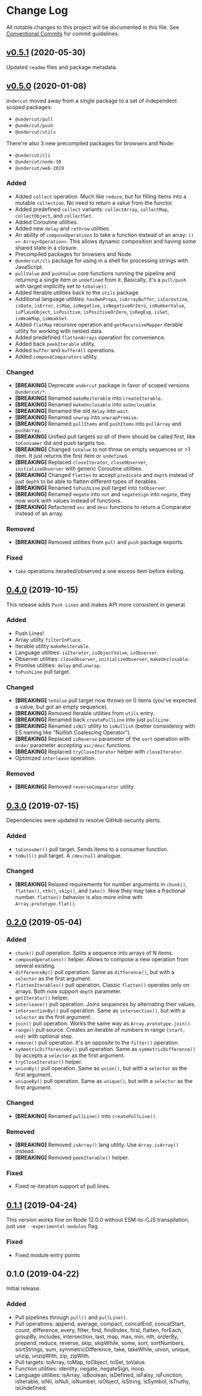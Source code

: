 # Change Log

All notable changes to this project will be documented in this file.
See [Conventional Commits](https://conventionalcommits.org) for commit guidelines.

## [v0.5.1](https://github.com/the-spyke/undercut/compare/v0.5.0...v0.5.1) (2020-05-30)

Updated `readme` files and package metadata.

## [v0.5.0](https://github.com/the-spyke/undercut/compare/v0.4.0...v0.5.0) (2020-01-08)

`Undercut` moved away from a single package to a set of independent scoped packages:

* `@undercut/pull`
* `@undercut/push`
* `@undercut/utils`

There're also 3 new precompiled packages for browsers and Node:

* `@undercut/cli`
* `@undercut/node-10`
* `@undercut/web-2019`

### Added

* Added `collect` operation. Much like `reduce`, but for filling items into a mutable `collection`. No need to return a value from the functor.
* Added predefined `collect` variants: `collectArray`, `collectMap`, `collectObject`, and `collectSet`.
* Added Coroutine utilities.
* Added new `delay` and `rethrow` utilities.
* An ability of `composeOperations` to take a function instead of an array: `() => Array<Operation>`. This allows dynamic composition and having some shared state in a closure.
* Precompiled packages for browsers and Node.
* `@undercut/cli` package for using in a shell for processing strings with JavaScript.
* `pullValue` and `pushValue` core functions running the pipeline and returning a single item or `undefined` from it. Basically, it's a `pull/push` with target implicitly set to `toValue()`.
* Added Iterable utilities back to the `utils` package.
* Additional language utilities: `hasOwnProps`, `isArrayBuffer`, `isCoroutine`, `isDate`, `isError`, `isMap`, `isNegative`, `isNegativeOrZero`, `isNumberValue`, `isPlainObject`, `isPositive`, `isPositiveOrZero`, `isRegExp`, `isSet`, `isWeakMap`, `isWeakSet`.
* Added `flatMap` recursive operation and `getRecursiveMapper` iterable utility for working with nested data.
* Added predefined `flattenArrays` operation for convenience.
* Added back `peekIterable` utility.
* Added `buffer` and `bufferAll` operations.
* Added `composeComparators` utility.

### Changed

* **[BREAKING]** Deprecate `undercut` package in favor of scoped versions `@undercut/*`.
* **[BREAKING]** Renamed `makeReiterable` into `createIterable`.
* **[BREAKING]** Renamed `makeUnclosable` into `asUnclosable`.
* **[BREAKING]** Renamed the old `delay` into `wait`.
* **[BREAKING]** Renamed `unwrap` into `unwrapPromise`.
* **[BREAKING]** Renamed `pullItems` and `pushItems` into `pullArray` and `pushArray`.
* **[BREAKING]** Unified pull targets so all of them should be called first, like `toConsumer` did and push targets too.
* **[BREAKING]** Changed `toValue` to not throw on empty sequences or >1 item. It just returns the first item or `undefined`.
* **[BREAKING]** Replaced `closeIterator`, `closeObserver`, `initializeObserver` with generic Coroutine utilities.
* **[BREAKING]** Changed `flatten` to accept `predicate` and `depth` instead of just `depth` to be able to flatten different types of iterables.
* **[BREAKING]** Renamed `toPushLine` pull target into `toObserver`.
* **[BREAKING]** Renamed `negate` into `not` and `negateSign` into `negate`, they now work with values instead of functions.
* **[BREAKING]** Refactored `asc` and `desc` functions to return a Comparator instead of an array.

### Removed

* **[BREAKING]** Removed utilities from `pull` and `push` package exports.

### Fixed

* `take` operations iteraited/observed a one excess item before exiting.

## [0.4.0](https://github.com/the-spyke/undercut/compare/v0.3.0...v0.4.0) (2019-10-15)

This release adds `Push Lines` and makes API more consistent in general.

### Added

* Push Lines!
* Array utility `filterInPlace`.
* Iterable utility `makeReiterable`.
* Language utilities: `isIterator`, `isObjectValue`, `isObserver`.
* Observer utilities: `closeObserver`, `initializeObserver`, `makeUnclosable`.
* Promise utilities: `delay` and `unwrap`.
* `toPushLine` pull target.

### Changed

* **[BREAKING]** `toValue` pull target now throws on 0 items (you've expected a value, but got an empty sequence).
* **[BREAKING]** Removed Iterable utilities from `utils` entry.
* **[BREAKING]** Renamed back `createPullLine` into just `pullLine`.
* **[BREAKING]** Renamed `isNil` utility to `isNullish` (better consistency with ES naming like "Nullish Coalescing Operator").
* **[BREAKING]** Replaced `isReverse` parameter of the `sort` operation with `order` parameter accepting `asc/desc` functions.
* **[BREAKING]** Replaced `tryCloseIterator` helper with `closeIterator`.
* Optimized `interleave` operation.

### Removed

* **[BREAKING]** Removed `reverseComparator` utility.

## [0.3.0](https://github.com/the-spyke/undercut/compare/v0.2.0...v0.3.0) (2019-07-15)

Dependencies were updated to resolve GitHub security alerts.

### Added

* `toConsumer()` pull target. Sends items to a consumer function.
* `toNull()` pull target. A `/dev/null` analogue.

### Changed

* **[BREAKING]** Relaxed requirements for number arguments in `chunk()`, `flatten()`, `nth()`, `skip()`, and `take()`. Now they may take a fractional number. `flatten()` behavior is also more inline with `Array.prototype.flat()`.

## [0.2.0](https://github.com/the-spyke/undercut/compare/v0.1.1...v0.2.0) (2019-05-04)

### Added

* `chunk()` pull operation. Splits a sequence into arrays of N items.
* `composeOperations()` helper. Allows to compose a new operation from several existing.
* `differenceBy()` pull operation. Same as `difference()`, but with a `selector` as the first argument.
* `flattenIterables()` pull operation. Classic `flatten()` operates only on arrays. Both now support `depth` parameter.
* `getIterator()` helper.
* `interleave()` pull operation. Joins sequences by alternating their values.
* `intersectionBy()` pull operation. Same as `intersection()`, but with a `selector` as the first argument.
* `join()` pull operation. Works the same way as `Array.prototype.join()`.
* `range()` pull source. Creates an iterable of numbers in range `[start, end)` with optional step.
* `remove()` pull operation. It's an opposite to the `filter()` operation.
* `symmetricDifferenceBy()` pull operation. Same as `symmetricDifference()` by accepts a `selector` as the first argument.
* `tryCloseIterator()` helper.
* `unionBy()` pull operation. Same as `union()`, but with a `selector` as the first argument.
* `uniqueBy()` pull operation. Same as `unique()`, but with a `selector` as the first argument.

### Changed

* **[BREAKING]** Renamed `pullLine()` into `createPullLine()`.

### Removed

* **[BREAKING]** Removed `isArray()` lang utility. Use `Array.isArray()` instead.
* **[BREAKING]** Removed `peekIterable()` helper.

### Fixed

* Fixed re-iteration support of pull lines.

## [0.1.1](https://github.com/the-spyke/undercut/compare/v0.1.0...v0.1.1) (2019-04-24)

This version works fine on Node 12.0.0 without ESM-to-CJS transpilation, just use `--experimental-modules` flag.

### Fixed

* Fixed module entry points

## 0.1.0 (2019-04-22)

Initial release.

### Added

* Pull pipelines through `pull()` and `pullLine()`.
* Pull operations: append, average, compact, concatEnd, concatStart, count, difference, every, filter, find, findIndex, first, flatten, forEach, groupBy, includes, intersection, last, map, max, min, nth, orderBy, prepend, reduce, reverse, skip, skipWhile, some, sort, sortNumbers, sortStrings, sum, symmetricDifference, take, takeWhile, union, unique, unzip, unzipWith, zip, zipWith.
* Pull targets: toArray, toMap, toObject, toSet, toValue.
* Function utilities: identity, negate, negateSign, noop.
* Language utilities: isArray, isBoolean, isDefined, isFalsy, isFunction, isIterable, isNil, isNull, isNumber, isObject, isString, isSymbol, isTruthy, isUndefined.
